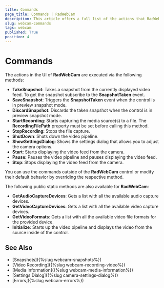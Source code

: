 ```yaml
---
title: Commands
page_title: Commands | RadWebCam
description: This article offers a full list of the actions that RadWebCam can execute.    
slug: webcam-commands
tags: webcam
published: True
position: 4
---
```


# Commands

The actions in the UI of **RadWebCam** are executed via the following methods:

* **TakeSnapshot**: Takes a snapshot from the currently displayed video feed. To get the snapshot subscribe to the **SnapshotTaken** event.
* **SaveSnapshot**: Triggers the **SnapshotTaken** event when the control is in preview snapshot mode.
* **DiscardSnapshot**: Discards the taken snapshot when the control is in preview snapshot mode.
* **StartRecording**: Starts capturing the media source(s) to a file. The **RecordingFilePath** property must be set before calling this method.
* **StopRecording**: Stops the file capture.
* **ShutDown**: Shuts down the video pipeline.
* **ShowSettingsDialog**: Shows the settings dialog that allows you to adjust the camera options.
* **Start**: Starts displaying the video feed from the camera.
* **Pause**: Pauses the video pipeline and pauses displaying the video feed.
* **Stop**: Stops displaying the video feed from the camera.
  
You can use the commands outside of the **RadWebCam** control or modify their default behavior by overriding the respective method.

The following public static methods are also available for **RadWebCam**:

* **GetAudioCaptureDevices**: Gets a list with all the available audio capture devices.
* **GetVideoCaptureDevices**: Gets a list with all the available video capture devices.
* **GetVideoFormats**: Gets a list with all the available video file formats for the provided device.
* **Initialize**: Starts up the video pipeline and displays the video from the source inside of the control.

## See Also
* [Snapshots]({%slug webcam-snapshots%})
* [Video Recording]({%slug webcam-recording-video%})
* [Media Information]({%slug webcam-media-information%})
* [Settings Dialog]({%slug camera-settings-dialog%})
* [Errors]({%slug webcam-errors%})

